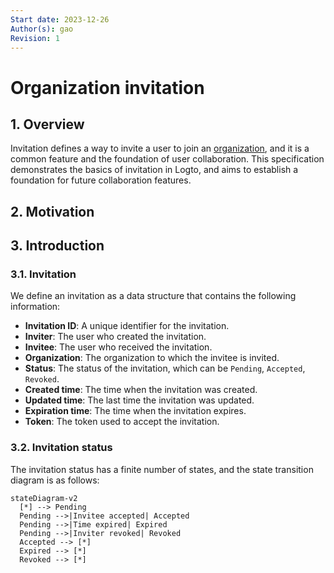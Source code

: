 ```yaml
---
Start date: 2023-12-26
Author(s): gao
Revision: 1
---
```


# Organization invitation

## 1. Overview

Invitation defines a way to invite a user to join an [organization](./0001-organization.md), and it is a common feature and the foundation of user collaboration. This specification demonstrates the basics of invitation in Logto, and aims to establish a foundation for future collaboration features.

## 2. Motivation

## 3. Introduction

### 3.1. Invitation

We define an invitation as a data structure that contains the following information:

- **Invitation ID**: A unique identifier for the invitation.
- **Inviter**: The user who created the invitation.
- **Invitee**: The user who received the invitation.
- **Organization**: The organization to which the invitee is invited.
- **Status**: The status of the invitation, which can be `Pending`, `Accepted`, `Revoked`.
- **Created time**: The time when the invitation was created.
- **Updated time**: The last time the invitation was updated.
- **Expiration time**: The time when the invitation expires.
- **Token**: The token used to accept the invitation.

### 3.2. Invitation status

The invitation status has a finite number of states, and the state transition diagram is as follows:

```mermaid
stateDiagram-v2
  [*] --> Pending
  Pending -->|Invitee accepted| Accepted
  Pending -->|Time expired| Expired
  Pending -->|Inviter revoked| Revoked
  Accepted --> [*]
  Expired --> [*]
  Revoked --> [*]
```
